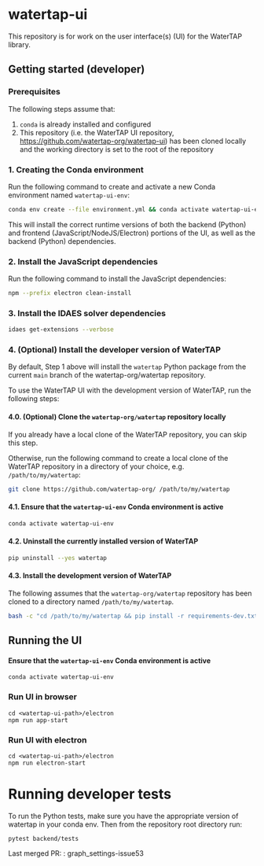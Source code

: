 # watertap-ui

This repository is for work on the user interface(s) (UI) for the WaterTAP library.

## Getting started (developer)

### Prerequisites

The following steps assume that:

1. `conda` is already installed and configured
2. This repository (i.e. the WaterTAP UI repository, https://github.com/watertap-org/watertap-ui) has been cloned locally and the working directory is set to the root of the repository

### 1. Creating the Conda environment

Run the following command to create and activate a new Conda environment named `watertap-ui-env`:

```sh
conda env create --file environment.yml && conda activate watertap-ui-env
```

This will install the correct runtime versions of both the backend (Python) and frontend (JavaScript/NodeJS/Electron) portions of the UI, as well as the backend (Python) dependencies.

### 2. Install the JavaScript dependencies

Run the following command to install the JavaScript dependencies:

```sh
npm --prefix electron clean-install
```

### 3. Install the IDAES solver dependencies

```sh
idaes get-extensions --verbose
```

### 4. (Optional) Install the developer version of WaterTAP

By default, Step 1 above will install the `watertap` Python package from the current `main` branch of the watertap-org/watertap repository.

To use the WaterTAP UI with the development version of WaterTAP, run the following steps:

#### 4.0. (Optional) Clone the `watertap-org/watertap` repository locally

If you already have a local clone of the WaterTAP repository, you can skip this step.

Otherwise, run the following command to create a local clone of the WaterTAP repository in a directory of your choice, e.g. `/path/to/my/watertap`:

```sh
git clone https://github.com/watertap-org/ /path/to/my/watertap
```

#### 4.1. Ensure that the `watertap-ui-env` Conda environment is active

```sh
conda activate watertap-ui-env
```

#### 4.2. Uninstall the currently installed version of WaterTAP

```sh
pip uninstall --yes watertap
```

#### 4.3. Install the development version of WaterTAP

The following assumes that the `watertap-org/watertap` repository has been cloned to a directory named `/path/to/my/watertap`.

```sh
bash -c "cd /path/to/my/watertap && pip install -r requirements-dev.txt"
```

## Running the UI

#### Ensure that the `watertap-ui-env` Conda environment is active

```console
conda activate watertap-ui-env
```

### Run UI in browser

```console
cd <watertap-ui-path>/electron
npm run app-start
```

### Run UI with electron

```console
cd <watertap-ui-path>/electron
npm run electron-start
```

# Running developer tests

To run the Python tests, make sure you have the appropriate version of watertap in your conda env.  Then from the repository root directory run:

`pytest backend/tests`


Last merged PR: : graph_settings-issue53
